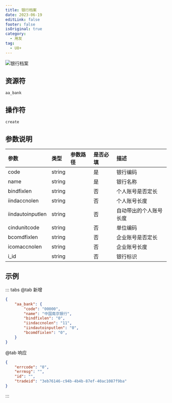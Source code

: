 ```yaml
---
title: 银行档案
date: 2023-06-19
editLink: false
footer: false
isOriginal: true
category:
  - 用友
tag:
  - U8+
---
```


![银行档案](https://nas.ilyl.life:8092/yonyou/u8/as/aa_bank.gif)

## 资源符

`aa_bank`
  
## 操作符

`create`

## 参数说明

|参数|类型|参数路径|是否必填|描述|
|:-|:-|:-|:-|:-|
|code|string||是|银行编码|
|name|string||是|银行名称|
|bindfixlen|string||否|个人账号是否定长|
|iindaccnolen|string||否|个人账号长度|
|iindautoinputlen|string||否|自动带出的个人账号长度|
|cindunitcode|string||否|单位编码|
|bcomdfixlen|string||否|企业账号是否定长|
|icomaccnolen|string||否|企业账号长度|
|i_id|string||否|银行标识|

## 示例

::: tabs
@tab 新增

```json
{
    "aa_bank": {
        "code": "00000",
        "name": "中国南京银行",
        "bindfixlen": "0",
        "iindaccnolen": "11",
        "iindautoinputlen": "0",
        "bcomdfixlen": "0",
    }
}
```

@tab 响应

```json
{
    "errcode": "0",
    "errmsg": "",
    "id": "",
    "tradeid": "3eb76146-c94b-4b4b-87ef-40ac1087f9ba"
}
```

:::
